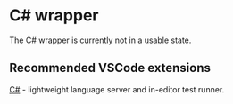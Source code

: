 # C# wrapper

The C# wrapper is currently not in a usable state.

## Recommended VSCode extensions

[C#](https://marketplace.visualstudio.com/items?itemName=ms-dotnettools.csharp) - lightweight language server and in-editor test runner.
